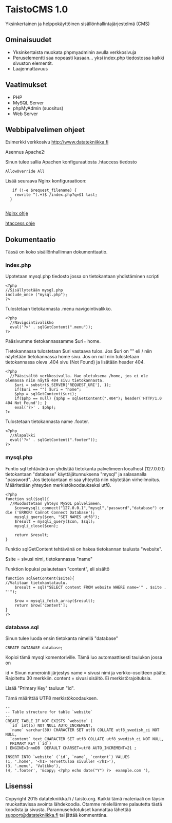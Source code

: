 <h1> TaistoCMS 1.0 </h1>


Yksinkertainen ja helppokäyttöinen sisällönhallintajärjestelmä (CMS)


<h2> Ominaisuudet </h2>

* Yksinkertaista muokata phpmyadminin avulla verkkosivuja
* Peruselementti saa nopeasti kasaan... yksi index.php tiedostossa kaikki sivuston elementit.
* Laajennattavuus

<h2> Vaatimukset </h2>


* PHP
* MySQL Server
* phpMyAdmin (suositus)
* Web Server

<h2> Webbipalvelimen ohjeet </h2>


Esimerkki verkkosivu http://www.datatekniikka.fi

Asennus Apache2:

Sinun tulee sallia Apachen konfiguraatiosta .htaccess tiedosto

  ```
  AllowOverride All
```
  

Lisää seuraava Nginx konfiguraatioon:
```
   if (!-e $request_filename) {
    rewrite ^(.+)$ /index.php?q=$1 last;
  }
  
```
<a href="http://helenius.dy.fi/taisto/Nginx"> Nginx ohje </a>

<a href="http://helenius.dy.fi/taisto/Apache2#.htaccess"> htaccess ohje</a>

<h2>Dokumentaatio </h2>


Tässä on koko sisällönhallinnan dokumenttaatio.

<h3>index.php</h3>


Upotetaan mysql.php tiedosto jossa on tietokantaan yhdistäminen scripti
```
<?php
//Sisällytetään mysql.php 
include_once ("mysql.php");
?>
```


Tulostetaan tietokannasta .menu navigointivalikko.
```
<?php 
  //Navigointivalikko
  eval('?>' . sqlGetContent(".menu"));
?>
```
Pääsivumme tietokannassamme $uri= home.

Tietokannassa tulostetaan $uri vastaava tulos. Jos $uri on "" eli / niin näytetään tietokannassa home sivu. Jos on null niin tulostetaan tietokannassa oleva .404 sivu (Not Found) ja lisätään header 404. 
```
<?php 
  //Pääsisältö verkkosivulla. Hae oletuksena /home, jos ei ole olemassa niin näytä 404 sivu tietokannasta.
	$uri = substr($_SERVER['REQUEST_URI'], 1);
	if($uri == "") $uri = "home";
	$php = sqlGetContent($uri);
	if($php == null) {$php = sqlGetContent(".404"); header('HTTP/1.0 404 Not Found'); }
	eval('?>' . $php);
?>
```
Tulostetaan tietokannasta name .footer.
```
<?php 
  //Alapalkki
  eval('?>' . sqlGetContent(".footer"));
?>
```
<h3> mysql.php </h3>


Funtio sql tehtävänä on yhdistää tietokanta palvelimeen localhost (127.0.0.1) tietokantaan "database" käyttäjätunnuksena "mysql" ja salasanalla "password". Jos tietokantaan ei saa yhteyttä niin näytetään virheilmoitus. Määritetään yhteyden merkistökoodaukseksi utf8.
```
<?php
function sql($sql){
  //Muodostetaan yhteys MySQL palvelimeen. 
	$con=mysqli_connect("127.0.0.1","mysql","password","database") or die ('ERROR! Cannot Connect Database');
	mysqli_query($con, "SET NAMES utf8");
	$result = mysqli_query($con, $sql);
	mysqli_close($con);
	
	return $result;
}
```
Funktio sqlGetContent tehtävänä on hakea tietokannan taulusta "website". 

$site = sivusi nimi, tietokannassa "name"

Funktion lopuksi palautetaan "content", eli sisältö
```
function sqlGetContent($site){
//Valitaan tietokantataulu.
	$result = sql("SELECT content FROM website WHERE name='" . $site . "'");
	
	$row = mysqli_fetch_array($result);
	return $row['content'];
}
?>
```
<h3> database.sql </h3>


Sinun tulee luoda ensin tietokanta nimellä "database"

```
CREATE DATABASE database;
```

Kopioi tämä mysql komentoriville. Tämä luo automaattisesti taulukon jossa on

id = Sivun numerointi järjestys
name = sivusi nimi ja verkko-osoitteen pääte. Rajoitettu 30 merkkiin.
content = sivusi sisältö. Ei merkistörajoituksia.

Lisää "Primary Key" tauluun "id".

Tämä määrittää UTF8 merkistökoodauksen.
```
--
-- Table structure for table `website`
--
CREATE TABLE IF NOT EXISTS `website` (
  `id` int(5) NOT NULL AUTO_INCREMENT,
  `name` varchar(30) CHARACTER SET utf8 COLLATE utf8_swedish_ci NOT NULL,
  `content` text CHARACTER SET utf8 COLLATE utf8_swedish_ci NOT NULL,
  PRIMARY KEY (`id`)
) ENGINE=InnoDB  DEFAULT CHARSET=utf8 AUTO_INCREMENT=21 ;

INSERT INTO `website` (`id`, `name`, `content`) VALUES
(1, '.home', '<h1> Tervettuloa sivulle! </h1>'),
(3, '.menu', 'Valikko'),
(4, '.footer', '&copy; <?php echo date("Y") ?>  example.com '),

```


<h2> Lisenssi </h2>


Copyright 2015 datatekniikka.fi / taisto.org. Kaikki tämä materiaali on täysin muokattavissa avointa lähdekoodia. Otamme mielellämme palautetta tästä koodista ja sivusta. Parannusehdotukset kannattaa lähettää support@datatekniikka.fi tai jättää kommenttina.


